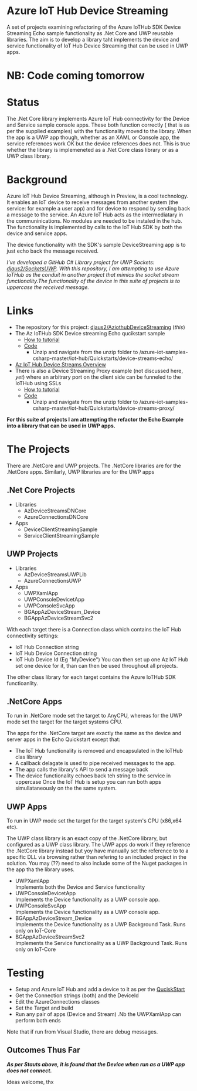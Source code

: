 # Azure IoT Hub Device Streaming
A set of projects examining refactoring of the Azure IoTHub SDK Device Streaming Echo sample functionality as .Net Core and UWP reusable libraries. The aim is to develop a library taht implements the device and service functionality of IoT Hub Device Streaming that can be used in UWP apps.

# NB: Code coming tomorrow

# Status
The .Net Core library implements Azure IoT Hub connectivity for the Device and Service sample console apps. These both function correctly ( that is as per the supplied examples) with the functionality moved to the library. When the app is a UWP app though, whether as an XAML or Console app, the service references work OK but the device references does not. This is true whether the library is implemeneted as a .Net Core class library or as a UWP class library.

# Background
Azure IoT Hub Device Streaming, although in Preview, is a cool technology. It enables an IoT device to receive messages from another system (the service: for example a user app) and for device to respond by sending back a message to the service. An Azure IoT Hub acts as the intermediatary in the communinications. No modules are needed to be instaled in the hub. The functionality is implemented by calls to the IoT Hub SDK by both the device and service apps.

The device functionality with the SDK's sample DeviceStreaming app is to just echo back the message received. 

_I’ve developed a GitHub C# Library project for UWP Sockets:  [djaus2/SocketsUWP](https://github.com/djaus2/SocketsUWP). 
With this repository, I am attempting to use Azure IoTHub as the conduit in another project that mimics the socket stream functionality.The functionality of the device in this suite of projects is to uppercase the received message._

# Links
- The repository for this project:  [djaus2/AziothubDeviceStreaming](https://github.com/djaus2/AziothubDeviceStreaming) (_this_)
- The Az IoTHub SDK Device streaming Echo qucikstart sample
  - [How to tutorial](https://docs.microsoft.com/en-us/azure/iot-hub/quickstart-device-streams-echo-csharp)
  - [Code](https://github.com/Azure-Samples/azure-iot-samples-csharp/archive/master.zip)
    - Unzip and navigate from the unzip folder to /azure-iot-samples-csharp-master/iot-hub/Quickstarts/device-streams-echo/
- [Az IoT Hub Device Streams Overview](https://docs.microsoft.com/en-us/azure/iot-hub/iot-hub-device-streams-overview)
- There is also a Device Streaming Proxy example (not discussed here, _yet_) where an arbitrary port on the client side can be funneled to the IoTHub using SSLs
  - [How to tutorial](https://docs.microsoft.com/en-us/azure/iot-hub/quickstart-device-streams-proxy-csharp)
  - [Code](https://github.com/Azure-Samples/azure-iot-samples-csharp/archive/master.zip)
    - Unzip and navigate from the unzip folder to /azure-iot-samples-csharp-master/iot-hub/Quickstarts/device-streams-proxy/

**For this suite of projects I am attempting the refactor the Echo Example into a library that can be used in UWP apps.**

# The Projects
There are .NetCore and UWP projects. The .NetCore libraries are for the .NetCore apps. 
Similarly, UWP libraries are for the UWP apps

## .Net Core Projects
- Libraries
	- AzDeviceStreamsDNCore
	- AzureConnectionsDNCore
- Apps
	- DeviceClientStreamingSample
	- ServiceClientStreamingSample

## UWP Projects
- Libraries
	- AzDeviceStreamsUWPLib
	- AzureConnectionsUWP
- Apps
	- UWPXamlApp
	- UWPConsoleDevicetApp
	- UWPConsoleSvcApp
	- BGAppAzDeviceStream_Device
	- BGAppAzDeviceStreamSvc2

With each target there is a Connection class which contains the IoT Hub connectivity settings:
- IoT Hub Connection string
- IoT Hub Device Connection string
- IoT Hub Device Id (Eg "MyDevice")
You can then set up one Az IoT Hub set one device for it, than can then be used throughout all projects.

The other class library for each target contains the Azure IoTHub SDK functioanlity.

## .NetCore Apps
To run in .NetCore mode set the target to AnyCPU, whereas for the UWP mode set the target for the target systems CPU.

The apps for the .NetCore target are exactly the same as the device and server apps in the Echo Quickstart except that:
- The IoT Hub functionality is removed and encapsulated in the IoTHub clas library
- A callback delagate is used to pipe received messages to the app.
- The app calls the library's API to send a message back
- The device functionality echoes back teh string to the service in uppercase
Once the IoT Hub is setup you can run both apps simullataneously on the the same system.

## UWP Apps
To run in UWP mode set the  target for the target system's CPU (x86,x64 etc).

The UWP class library is an exact copy of the .NetCore library, but configured as a UWP class library.
The UWP apps do work if they reference the .NetCore library instead but yoy have manually set the reference to to a specific DLL via browsing rather than refering to an included project in the solution. You may (??) need to also include some of the Nuget packages in the app tha the library uses. 

- UWPXamlApp<br>
Implements both the Device and Service functionality
- UWPConsoleDevicetApp<br>
Implements the Device functionality as a UWP console app.
- UWPConsoleSvcApp<br>
Implements the Device functionality as a UWP console app.
- BGAppAzDeviceStream_Device<br>
Implements the Device functionality as a UWP Background Task. Runs only on IoT-Core
- BGAppAzDeviceStreamSvc2<br>
Implements the Service functionality as a UWP Background Task. Runs only on IoT-Core

# Testing
- Setup and Azure IoT Hub and add a device to it as per the [QuciskStart]((https://docs.microsoft.com/en-us/azure/iot-hub/quickstart-device-streams-echo-csharp))
- Get the Connection strings (both) and the DeviceId
- Edit the AzureConnections classes
- Set the Target and build
- Run any pair of apps (Device and Stream) .Nb the UWPXamlApp can perform both ends

Note that if run from Visual Studio, there are debug messages.

## Outcomes Thus Far
**_As per Stauts above, it is found that the Device when run as a UWP app does not connect._**

Ideas welcome, thx
